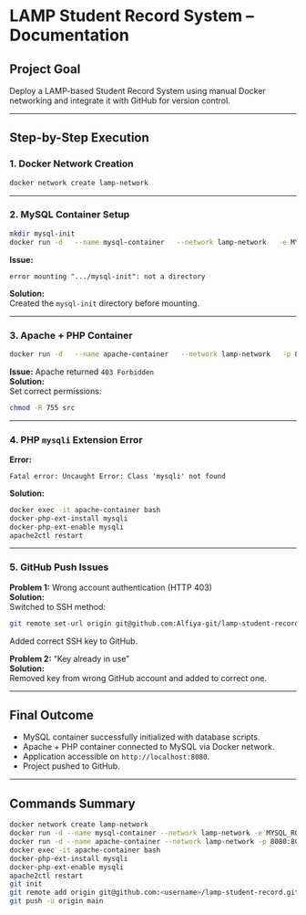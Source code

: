 # LAMP Student Record System – Documentation

## Project Goal
Deploy a LAMP-based Student Record System using manual Docker networking and integrate it with GitHub for version control.

---

## Step-by-Step Execution

### 1. Docker Network Creation
```bash
docker network create lamp-network
```

---

### 2. MySQL Container Setup
```bash
mkdir mysql-init
docker run -d   --name mysql-container   --network lamp-network   -e MYSQL_ROOT_PASSWORD=rootpassword   -v $(pwd)/mysql-init:/docker-entrypoint-initdb.d   mysql:5.7
```
**Issue:**  
```
error mounting ".../mysql-init": not a directory
```
**Solution:**  
Created the `mysql-init` directory before mounting.

---

### 3. Apache + PHP Container
```bash
docker run -d   --name apache-container   --network lamp-network   -p 8080:80   -v $(pwd)/src:/var/www/html   php:7.4-apache
```
**Issue:** Apache returned `403 Forbidden`  
**Solution:**  
Set correct permissions:
```bash
chmod -R 755 src
```

---

### 4. PHP `mysqli` Extension Error
**Error:**
```
Fatal error: Uncaught Error: Class 'mysqli' not found
```
**Solution:**
```bash
docker exec -it apache-container bash
docker-php-ext-install mysqli
docker-php-ext-enable mysqli
apache2ctl restart
```

---

### 5. GitHub Push Issues
**Problem 1:** Wrong account authentication (HTTP 403)  
**Solution:**  
Switched to SSH method:
```bash
git remote set-url origin git@github.com:Alfiya-git/lamp-student-record.git
```
Added correct SSH key to GitHub.

**Problem 2:** “Key already in use”  
**Solution:**  
Removed key from wrong GitHub account and added to correct one.

---

## Final Outcome
- MySQL container successfully initialized with database scripts.
- Apache + PHP container connected to MySQL via Docker network.
- Application accessible on `http://localhost:8080`.
- Project pushed to GitHub.

---

## Commands Summary
```bash
docker network create lamp-network
docker run -d --name mysql-container --network lamp-network -e MYSQL_ROOT_PASSWORD=rootpassword -v $(pwd)/mysql-init:/docker-entrypoint-initdb.d mysql:5.7
docker run -d --name apache-container --network lamp-network -p 8080:80 -v $(pwd)/src:/var/www/html php:7.4-apache
docker exec -it apache-container bash
docker-php-ext-install mysqli
docker-php-ext-enable mysqli
apache2ctl restart
git init
git remote add origin git@github.com:<username>/lamp-student-record.git
git push -u origin main
```
